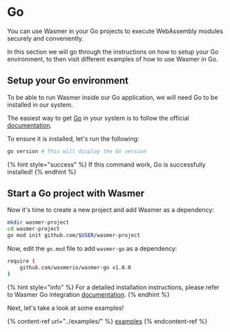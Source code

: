 # Go

You can use Wasmer in your Go projects to execute WebAssembly modules securely and conveniently.

In this section we will go through the instructions on how to setup your Go environment, to then visit different examples of how to use Wasmer in Go.

## Setup your Go environment

To be able to run Wasmer inside our Go application, we will need Go to be installed in our system.

The easiest way to get [Go](https://golang.org/) in your system is to follow the official [documentation](https://golang.org/doc/install).

To ensure it is installed, let's run the following:

```bash
go version # This will display the Go version
```

{% hint style="success" %}
If this command work, Go is successfully installed!
{% endhint %}

## Start a Go project with Wasmer

Now it's time to create a new project and add Wasmer as a dependency:

```bash
mkdir wasmer-project
cd wasmer-project
go mod init github.com/$USER/wasmer-project
```

Now, edit the `go.mod` file to add `wasmer-go` as a dependency:

```bash
require (
    github.com/wasmerio/wasmer-go v1.0.0
)
```

{% hint style="info" %}
For a detailed installation instructions, please refer to Wasmer Go integration [documentation](https://github.com/wasmerio/wasmer-go).
{% endhint %}

Next, let's take a look at some examples!

{% content-ref url="../examples/" %}
[examples](../examples/)
{% endcontent-ref %}
